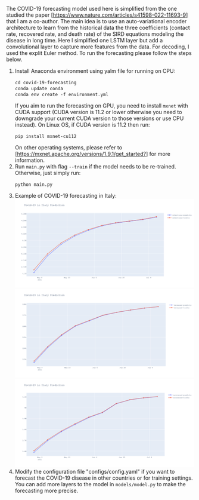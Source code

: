 The COVID-19 forecasting model used here is simplified from the one studied the paper [https://www.nature.com/articles/s41598-022-11693-9] that I am a co-author. The main idea is to use an auto-variational encoder architecture to learn from the historical data the three coefficients (contact rate, recovered rate, and death rate) of the SIRD equations modeling the disease in long time. Here I simplified one LSTM layer but add a convolutional layer to capture more features from the data. For decoding, I used the explit Euler method. To run the forecasting please follow the steps below.

1. Install Anaconda environment using yalm file for running on CPU:
   ```
   cd covid-19-forecasting
   conda update conda
   conda env create -f environment.yml
   ```
   If you aim to run the forecasting on GPU, you need to install ```mxnet``` with CUDA support (CUDA version is 11.2 or lower otherwise you need to downgrade your current CUDA version to those versions or use CPU instead). On Linux OS, if CUDA version is 11.2 then run:
   ```
   pip install mxnet-cu112
   ```
   On other operating systems, please refer to [https://mxnet.apache.org/versions/1.9.1/get_started?] for more information.
3. Run ```main.py``` with flag ```--train``` if the model needs to be re-trained. Otherwise, just simply run:
   ```
   python main.py
   ```
3. Example of COVID-19 forecasting in Italy:
   ![Alt text](img/infected.png)![Alt text](img/deceased.png)![Alt text](img/recovered.png)
5. Modify the configuration file "configs/config.yaml" if you want to forecast the COVID-19 disease in other countries or for training settings. You can add more layers to the model in ```models/model.py``` to make the forecasting more precise.
